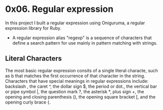# 0x06. Regular expression
In this project I built a regular expression using Oniguruma, a regular expression library for Ruby.
* A regular expression alias "regexp" is a sequence of characters that define a search pattern for use mainly in pattern matching with strings.

## Literal Characters
The most basic regular expression consits of a single literal characte, such as b that matches the first occurrence of that character in the string.
Characters that have special meanings in regular expressions include: backslash \, the caret ^, the dollar sign $, the period or dot., the vertical bar or pipe symbol |, the question mark ?, the asterisk \*, plus sign +, the opening and closing parenthesis (), the opening square bracket [, and the opening curly brace {.

